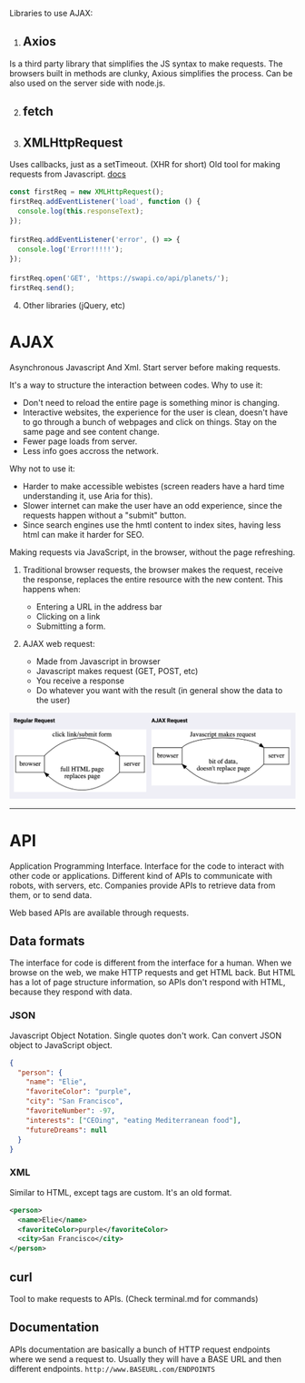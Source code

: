 Libraries to use AJAX:

1. ## Axios

Is a third party library that simplifies the JS syntax to make requests. The browsers built in methods are clunky, Axious simplifies the process. Can be also used on the server side with node.js.

2. ## fetch

3. ## XMLHttpRequest

Uses callbacks, just as a setTimeout.
(XHR for short)
Old tool for making requests from Javascript.
[docs](https://developer.mozilla.org/en-US/docs/Web/API/XMLHttpRequest)

```javascript
const firstReq = new XMLHttpRequest();
firstReq.addEventListener('load', function () {
  console.log(this.responseText);
});

firstReq.addEventListener('error', () => {
  console.log('Error!!!!!');
});

firstReq.open('GET', 'https://swapi.co/api/planets/');
firstReq.send();
```

4. Other libraries (jQuery, etc)

# AJAX

Asynchronous Javascript And Xml.
Start server before making requests.

It's a way to structure the interaction between codes.
Why to use it:

- Don't need to reload the entire page is something minor is changing.
- Interactive websites, the experience for the user is clean, doesn't have to go through a bunch of webpages and click on things. Stay on the same page and see content change.
- Fewer page loads from server.
- Less info goes accross the network.

Why not to use it:

- Harder to make accessible webistes (screen readers have a hard time understanding it, use Aria for this).
- Slower internet can make the user have an odd experience, since the requests happen without a "submit" button.
- Since search engines use the hmtl content to index sites, having less html can make it harder for SEO.

Making requests via JavaScript, in the browser, without the page refreshing.

1. Traditional browser requests, the browser makes the request, receive the response, replaces the entire resource with the new content. This happens when:

   - Entering a URL in the address bar
   - Clicking on a link
   - Submitting a form.

2. AJAX web request:
   - Made from Javascript in browser
   - Javascript makes request (GET, POST, etc)
   - You receive a response
   - Do whatever you want with the result (in general show the data to the user)

![graphic](images/ajax-request.png)

---

# API

Application Programming Interface. Interface for the code to interact with other code or applications. Different kind of APIs to communicate with robots, with servers, etc.
Companies provide APIs to retrieve data from them, or to send data.

Web based APIs are available through requests.

## Data formats

The interface for code is different from the interface for a human. When we browse on the web, we make HTTP requests and get HTML back. But HTML has a lot of page structure information, so APIs don't respond with HTML, because they respond with data.

### JSON

Javascript Object Notation. Single quotes don't work.
Can convert JSON object to JavaScript object.

```json
{
  "person": {
    "name": "Elie",
    "favoriteColor": "purple",
    "city": "San Francisco",
    "favoriteNumber": -97,
    "interests": ["CEOing", "eating Mediterranean food"],
    "futureDreams": null
  }
}
```

### XML

Similar to HTML, except tags are custom. It's an old format.

```xml
<person>
  <name>Elie</name>
  <favoriteColor>purple</favoriteColor>
  <city>San Francisco</city>
</person>
```

## curl

Tool to make requests to APIs. (Check terminal.md for commands)

## Documentation

APIs documentation are basically a bunch of HTTP request endpoints where we send a request to.
Usually they will have a BASE URL and then different endpoints.
`http://www.BASEURL.com/ENDPOINTS`
